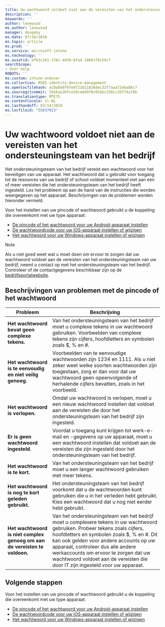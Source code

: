 ```yaml
---
title: Uw wachtwoord voldoet niet aan de vereisten van het ondersteuningsteam van het bedrijf | Microsoft Docs
description: ''
keywords: ''
author: lenewsad
ms.author: lanewsad
manager: dougeby
ms.date: 07/10/2018
ms.topic: article
ms.prod: ''
ms.service: microsoft-intune
ms.technology: ''
ms.assetid: efb3c261-1f6c-4d39-bfa4-18661f8c59c7
searchScope:
- User help
ROBOTS: ''
ms.custom: intune-enduser
ms.collection: M365-identity-device-management
ms.openlocfilehash: ac0a8b076fe6f21621826dec32f7aaa72eba88c7
ms.sourcegitcommit: 25e6aa3bfce58ce8d9f8c054bc338cc3dff4a78b
ms.translationtype: MTE75
ms.contentlocale: nl-NL
ms.lasthandoff: 03/14/2019
ms.locfileid: "55837013"
---
```

# <a name="your-password-does-not-meet-your-company-supports-requirements"></a>Uw wachtwoord voldoet niet aan de vereisten van het ondersteuningsteam van het bedrijf

Het ondersteuningsteam van het bedrijf vereist een wachtwoord voor het beveiligen van uw apparaat. Het wachtwoord dat u gebruikt voor toegang tot de resources van uw bedrijf of school voldoet momenteel niet aan een of meer vereisten die het ondersteuningsteam van het bedrijf heeft ingesteld. Los het probleem op aan de hand van de instructies die worden weergegeven op het apparaat. Beschrijvingen van de problemen worden hieronder vermeld.

Voor het instellen van uw pincode of wachtwoord gebruikt u de koppeling die overeenkomt met uw type apparaat:

- [De pincode of het wachtwoord voor uw Android-apparaat instellen](set-your-pin-or-password-android.md)
- [De wachtwoordcode voor uw iOS-apparaat instellen of wijzigen](set-or-change-your-passcode-ios.md)
- [Het wachtwoord voor uw Windows-apparaat instellen of wijzigen](set-or-change-your-password-windows.md)

> [!NOTE]
> Als u niet goed weet wat u moet doen om ervoor te zorgen dat uw wachtwoord voldoet aan de vereisten van het ondersteuningsteam van uw bedrijf, neemt u contact op met het ondersteuningsteam van het bedrijf. Controleer of de contactgegevens beschikbaar zijn op de [bedrijfsportalwebsite](https://go.microsoft.com/fwlink/?linkid=2010980).

## <a name="pin-or-password-issue-descriptions"></a>Beschrijvingen van problemen met de pincode of het wachtwoord

| **Probleem** | **Beschrijving** |
|-----------------------------------------------------|------------------------------------------------------------------------------------------------------------------------------------------------------------------------------------------------------------------------------------------------------------------------------------------------------------------------------------------------------------|
| **Het wachtwoord bevat geen complexe tekens.** | Van het ondersteuningsteam van het bedrijf moet u complexe tekens in uw wachtwoord gebruiken. Voorbeelden van complexe tekens zijn cijfers, hoofdletters en symbolen zoals $, % en #. |
| **Het wachtwoord is te eenvoudig en niet veilig genoeg.** | Voorbeelden van te eenvoudige wachtwoorden zijn 1234 en 1111. Als u niet zeker weet welke soorten wachtwoorden zijn toegestaan, zorg er dan voor dat uw wachtwoord geen opeenvolgende of herhalende cijfers bevatten, zoals in het voorbeeld. |
| **Het wachtwoord is verlopen.** | Omdat uw wachtwoord is verlopen, moet u een nieuw wachtwoord instellen dat voldoet aan de vereisten die door het ondersteuningsteam van het bedrijf zijn ingesteld. |
| **Er is geen wachtwoord ingesteld.** | Voordat u toegang kunt krijgen tot werk-e-mail en -gegevens op uw apparaat, moet u een wachtwoord instellen dat voldoet aan de vereisten die zijn ingesteld door het ondersteuningsteam van het bedrijf. |
| **Het wachtwoord is te kort.** | Van het ondersteuningsteam van het bedrijf moet u een langer wachtwoord gebruiken met meer tekens. |
| **Het wachtwoord is nog te kort geleden gebruikt.** | Het ondersteuningsteam van het bedrijf voorkomt dat u de wachtwoorden kunt gebruiken die u in het verleden hebt gebruikt. Kies een wachtwoord dat u nog niet eerder hebt gebruikt. |
| **Het wachtwoord is niet complex genoeg om aan de vereisten te voldoen.** | Van het ondersteuningsteam van het bedrijf moet u complexere tekens in uw wachtwoord gebruiken. Probeer tekens zoals cijfers, hoofdletters en symbolen zoals $, % en #. Dit kan ook gelden voor andere accounts op uw apparaat, controleer dus alle andere werkaccounts om ervoor te zorgen dat uw wachtwoord voldoet aan de vereisten die door IT zijn ingesteld voor uw apparaat. |

## <a name="next-steps"></a>Volgende stappen

Voor het instellen van uw pincode of wachtwoord gebruikt u de koppeling die overeenkomt met uw type apparaat:

- [De pincode of het wachtwoord voor uw Android-apparaat instellen](set-your-pin-or-password-android.md)
- [De wachtwoordcode voor uw iOS-apparaat instellen of wijzigen](set-or-change-your-passcode-ios.md)
- [Het wachtwoord voor uw Windows-apparaat instellen of wijzigen](set-or-change-your-password-windows.md)
